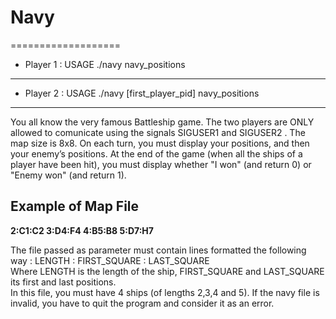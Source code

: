 # Navy
===================

- Player 1 : USAGE ./navy navy_positions
-----------------------------------------------------------
- Player 2 : USAGE ./navy [first_player_pid] navy_positions
-----------------------------------------------------------

You all know the very famous Battleship game. 
The two players are ONLY allowed to comunicate using the signals SIGUSER1 and SIGUSER2 . 
The map size is 8x8. On each turn, you must display your positions, and then your enemy’s positions. 
At the end of the game (when all the ships of a player have been hit), you must display whether "I won" (and return 0) or "Enemy won" (and return 1).

Example of Map File
-------------------
**2:C1:C2 
  3:D4:F4 
  4:B5:B8 
  5:D7:H7**  

The file passed as parameter must contain lines formatted the following way : 
LENGTH : FIRST_SQUARE : LAST_SQUARE  
Where LENGTH is the length of the ship, 
FIRST_SQUARE and LAST_SQUARE its first and last positions.  
In this file, you must have 4 ships (of lengths 2,3,4 and 5). 
If the navy file is invalid, you have to quit the program and consider it as an error.  
  
